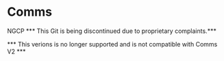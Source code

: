 # Comms
NGCP
*** This Git is being discontinued due to proprietary complaints.***

*** This verions is no longer supported and is not compatible with Comms V2 ***
